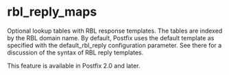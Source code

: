 # rbl_reply_maps 


Optional lookup tables with RBL response templates. The tables are
indexed by the RBL domain name. By default, Postfix uses the default
template as specified with the default_rbl_reply configuration
parameter. See there for a discussion of the syntax of RBL reply
templates.



This feature is available in Postfix 2.0 and later.



